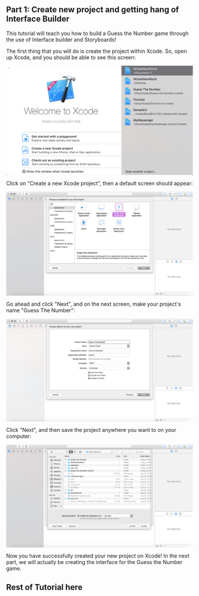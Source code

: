 ## Part 1: Create new project and getting hang of Interface Builder

This tutorial will teach you how to build a Guess the Number game through the use of Interface builder and Storyboards!

The first thing that you will do is create the project within Xcode. So, open up Xcode, and you should be able to see this screen:

<p align="center"> <img src="/images/xcodeMainScreen.png" align="center"> </p>

Click on "Create a new Xcode project", then a default screen should appear:

<p align="center"> <img src="/images/createProject.png" align="center"> </p>

Go ahead and click "Next", and on the next screen, make your project's name "Guess The Number":

<p align="center"> <img src="/images/inputProjectName.png" align="center"> </p>

Click "Next", and then save the project anywhere you want to on your computer:

<p align="center"> <img src="/images/saveProject.png" align="center"> </p>

Now you have successfully created your new project on Xcode! In the next part, we will actually be creating the interface for the Guess the Number game.

## Rest of Tutorial here
